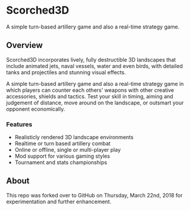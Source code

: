 # Scorched3D

A simple turn-based artillery game and also a real-time strategy game.

## Overview

Scorched3D incorporates lively, fully destructible 3D landscapes that include animated jets, naval vessels, water and even birds, with detailed tanks and projectiles and stunning visual effects.

A simple turn-based artillery game and also a real-time strategy game in which players can counter each others' weapons with other creative accessories, shields and tactics. Test your skill in timing, aiming and judgement of distance, move around on the landscape, or outsmart your opponent economically.

### Features

  * Realisticly rendered 3D landscape environments
  * Realtime or turn based artillery combat
  * Online or offline, single or multi-player play
  * Mod support for various gaming styles
  * Tournament and stats championships

## About

This repo was forked over to GitHub on Thursday, March 22nd, 2018 for experimentation and further enhancement.
